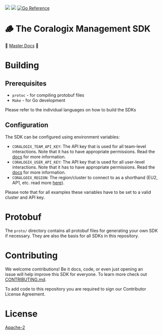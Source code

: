 [![](https://img.shields.io/crates/v/cx-sdk)](https://crates.io/crates/cx-sdk)
![](https://img.shields.io/crates/dv/cx-sdk)
[![Go Reference](https://pkg.go.dev/badge/github.com/coralogix/coralogix-management-sdk/go.svg)](https://pkg.go.dev/github.com/coralogix/coralogix-management-sdk/go)

# 🪵 The Coralogix Management SDK 

🌟 [Master Docs](https://coralogix.github.io/coralogix-management-sdk) 🌟

# Building

## Prerequisites

- `protoc` - for compiling protobuf files
- `Make` - for Go development

Please refer to the individual languages on how to build the SDKs

## Configuration

The SDK can be configured using environment variables:

- `CORALOGIX_TEAM_API_KEY`: The API key that is used for all team-level interactions. Note that it has to have appropriate permissions. Read the [docs](https://coralogix.com/docs/api-keys/) for more information.
- `CORALOGIX_USER_API_KEY`: The API key that is used for all user-level interactions. Note that it has to have appropriate permissions. Read the [docs](https://coralogix.com/docs/api-keys/) for more information.
- `CORALGOIX_REGION`: The region/cluster to connect to as a shorthand (EU2, AP1, etc. read more [here](https://coralogix.com/docs/coralogix-domain/)). 

Please note that for all examples these variables have to be set to a valid cluster and API key.

# Protobuf

The `proto/` directory contains all protobuf files for generating your own SDK if necessary. They are also the basis for all SDKs in this repository. 

# Contributing

We welcome contributions! Be it docs, code, or even just opening an issue will help improve this SDK for everyone. To learn more check out [CONTRIBUTING.md](). 

To add code to this repository you are required to sign our Contributor License Agreement. 

# License

[Apache-2](LICENSE)